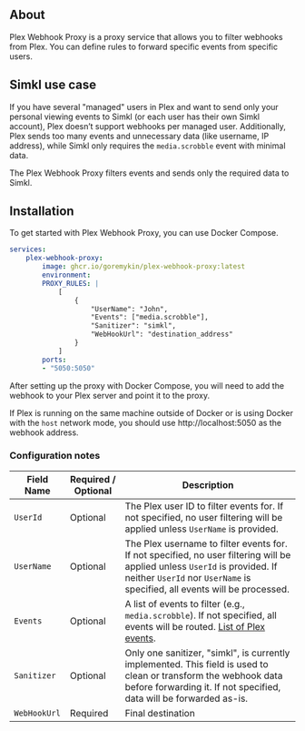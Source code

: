 ## About
Plex Webhook Proxy is a proxy service that allows you to filter webhooks from Plex. You can define rules to forward specific events from specific users.

## Simkl use case
If you have several "managed" users in Plex and want to send only your personal viewing events to Simkl (or each user has their own Simkl account), Plex doesn’t support webhooks per managed user. Additionally, Plex sends too many events and unnecessary data (like username, IP address), while Simkl only requires the `media.scrobble` event with minimal data.

The Plex Webhook Proxy filters events and sends only the required data to Simkl.

## Installation
To get started with Plex Webhook Proxy, you can use Docker Compose.
```yaml
services:
    plex-webhook-proxy:
        image: ghcr.io/goremykin/plex-webhook-proxy:latest
        environment:
        PROXY_RULES: |
            [
                {
                    "UserName": "John",
                    "Events": ["media.scrobble"], 
                    "Sanitizer": "simkl",
                    "WebHookUrl": "destination_address"
                }
            ]
        ports:
        - "5050:5050"
```

After setting up the proxy with Docker Compose, you will need to add the webhook to your Plex server and point it to the proxy.

If Plex is running on the same machine outside of Docker or is using Docker with the `host` network mode, you should use http://localhost:5050 as the webhook address.

### Configuration notes
| Field Name   | Required / Optional | Description                                                                                                                                                                                                                                                              |
|--------------|---------------------|--------------------------------------------------------------------------------------------------------------------------------------------------------------------------------------------------------------------------------------------------------------------------|
| `UserId`     | Optional            | The Plex user ID to filter events for. If not specified, no user filtering will be applied unless `UserName` is provided.                                                                                                                                                |
| `UserName`   | Optional            | The Plex username to filter events for. If not specified, no user filtering will be applied unless `UserId` is provided. If neither `UserId` nor `UserName` is specified, all events will be processed.                                                                  |
| `Events`     | Optional            | A list of events to filter (e.g., `media.scrobble`). If not specified, all events will be routed. [List of Plex events](https://support.plex.tv/articles/115002267687-webhooks/#toc-1).                                                                                                                                            |
| `Sanitizer`  | Optional            | Only one sanitizer, "simkl", is currently implemented. This field is used to clean or transform the webhook data before forwarding it. If not specified, data will be forwarded as-is.                                                                                   |
| `WebHookUrl` | Required            | Final destination                                                                                                                                                                                                                                                        |
